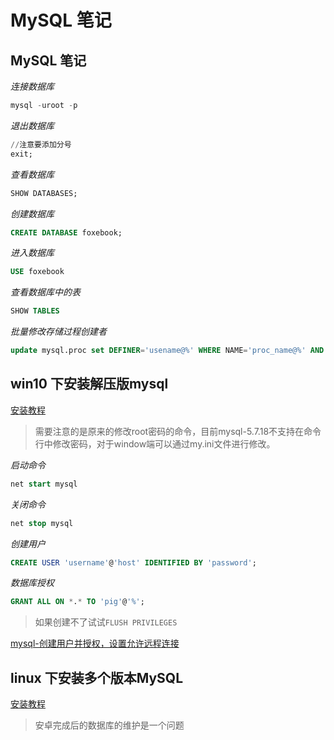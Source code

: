 # MySQL 笔记

## MySQL 笔记

_连接数据库_

```sql
mysql -uroot -p
```

_退出数据库_

```sql
//注意要添加分号
exit;
```

_查看数据库_

```sql
SHOW DATABASES;
```

_创建数据库_

```sql
CREATE DATABASE foxebook;
```

_进入数据库_

```sql
USE foxebook
```

_查看数据库中的表_

```sql
SHOW TABLES
```

_批量修改存储过程创建者_

```sql
update mysql.proc set DEFINER='usename@%' WHERE NAME='proc_name@%' AND db='mydb';
```

## win10 下安装解压版mysql

[安装教程](http://www.cnblogs.com/tongy0/p/6739188.html)

> 需要注意的是原来的修改root密码的命令，目前mysql-5.7.18不支持在命令行中修改密码，对于window端可以通过my.ini文件进行修改。

_启动命令_

```sql
net start mysql
```

_关闭命令_

```sql
net stop mysql
```

_创建用户_

```sql
CREATE USER 'username'@'host' IDENTIFIED BY 'password';
```

_数据库授权_

```sql
GRANT ALL ON *.* TO 'pig'@'%';
```

> 如果创建不了试试`FLUSH PRIVILEGES`

[mysql-创建用户并授权，设置允许远程连接](http://www.cnblogs.com/gpdm/p/6492449.html)

## linux 下安装多个版本MySQL

[安装教程](http://www.cnblogs.com/notester/p/5130713.html)

> 安卓完成后的数据库的维护是一个问题


